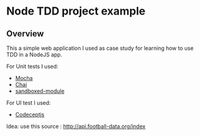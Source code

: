 # Node TDD project example

## Overview
This a simple web application I used as case study for learning how to use TDD in a NodeJS app.

For Unit tests I used:

* [Mocha](https://mochajs.org/)
* [Chai](http://chaijs.com/api/assert/)
* [sandboxed-module](https://github.com/felixge/node-sandboxed-module)

For UI test I used:

* [Codeceptjs](http://codecept.io/)


Idea: 
use this source : <http://api.football-data.org/index>